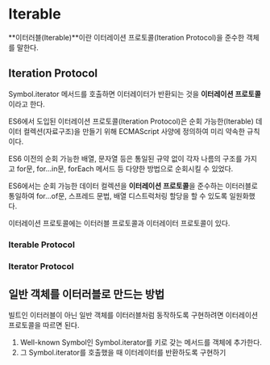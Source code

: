 # Iterable

**이터러블(Iterable)**이란 이터레이션 프로토콜(Iteration Protocol)을 준수한 객체를 말한다.

## Iteration Protocol

Symbol.iterator 메서드를 호출하면 이터레이터가 반환되는 것을 **이터레이션 프로토콜**이라고 한다.

ES6에서 도입된 이터레이션 프로토콜(Iteration Protocol)은 순회 가능한(Iterable) 데이터 컬렉션(자료구조)을 만들기 위해 ECMAScript 사양에 정의하여 미리 약속한 규칙이다.

ES6 이전의 순회 가능한 배열, 문자열 등은 통일된 규약 없이 각자 나름의 구조를 가지고 for문, for...in문, forEach 메서드 등 다양한 방법으로 순회시킬 수 있었다.

ES6에서는 순회 가능한 데이터 컬렉션을 **이터레이션 프로토콜**을 준수하는 이터러블로 통일하여 for...of문, 스프레드 문법, 배열 디스트럭처링 할당을 할 수 있도록 일원화했다.

이터레이션 프로토콜에는 이터러블 프로토콜과 이터레이터 프로토콜이 있다.

### Iterable Protocol

### Iterator Protocol

## 일반 객체를 이터러블로 만드는 방법

빌트인 이터러블이 아닌 일반 객체를 이터러블처럼 동작하도록 구현하려면 이터레이션 프로토콜을 따르면 된다.

1. Well-known Symbol인 Symbol.iterator를 키로 갖는 메서드를 객체에 추가한다.
2. 그 Symbol.iterator를 호출했을 때 이터레이터를 반환하도록 구현하기
